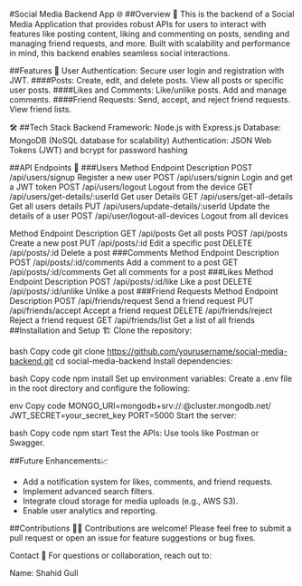 #Social Media Backend App 🌐
##Overview 📖
This is the backend of a Social Media Application that provides robust APIs for users to interact with features like posting content, liking and commenting on posts, sending and managing friend requests, and more. Built with scalability and performance in mind, this backend enables seamless social interactions.

##Features 🚀
User Authentication: Secure user login and registration with JWT.
####Posts:
Create, edit, and delete posts.
View all posts or specific user posts.
####Likes and Comments:
Like/unlike posts.
Add and manage comments.
####Friend Requests:
Send, accept, and reject friend requests.
View friend lists.

<!-- Notifications: Real-time notifications for likes, comments, and friend requests.
Search and Discover:
Search for users by username.
Discover public posts. -->

🛠️ ##Tech Stack
Backend Framework: Node.js with Express.js
Database: MongoDB (NoSQL database for scalability)
Authentication: JSON Web Tokens (JWT) and bcrypt for password hashing

##API Endpoints 📜
###Users
Method Endpoint Description
POST /api/users/signup Register a new user
POST /api/users/signin Login and get a JWT token
POST /api/users/logout Logout from the device
GET /api/users/get-details/:userId Get user Details
GET /api/users/get-all-details Get all users details
PUT /api/users/update-details/:userId Update the details of a user
POST /api/user/logout-all-devices Logout from all devices

Method Endpoint Description
GET /api/posts Get all posts
POST /api/posts Create a new post
PUT /api/posts/:id Edit a specific post
DELETE /api/posts/:id Delete a post
###Comments
Method Endpoint Description
POST /api/posts/:id/comments Add a comment to a post
GET /api/posts/:id/comments Get all comments for a post
###Likes
Method Endpoint Description
POST /api/posts/:id/like Like a post
DELETE /api/posts/:id/unlike Unlike a post
###Friend Requests
Method Endpoint Description
POST /api/friends/request Send a friend request
PUT /api/friends/accept Accept a friend request
DELETE /api/friends/reject Reject a friend request
GET /api/friends/list Get a list of all friends
##Installation and Setup 🏗️
Clone the repository:

bash
Copy code
git clone https://github.com/yourusername/social-media-backend.git
cd social-media-backend
Install dependencies:

bash
Copy code
npm install
Set up environment variables: Create a .env file in the root directory and configure the following:

env
Copy code
MONGO_URI=mongodb+srv://<username>:<password>@cluster.mongodb.net/<dbname>
JWT_SECRET=your_secret_key
PORT=5000
Start the server:

bash
Copy code
npm start
Test the APIs: Use tools like Postman or Swagger.

##Future Enhancements📈

<ul>
<li>Add a notification system for likes, comments, and friend requests.</li>
<li>Implement advanced search filters.</li>
<li>Integrate cloud storage for media uploads (e.g., AWS S3).</li>
<li>Enable user analytics and reporting.</li>
</ul>
##Contributions 👩‍💻 
Contributions are welcome! Please feel free to submit a pull request or open an issue for feature suggestions or bug fixes.

Contact 📧
For questions or collaboration, reach out to:

Name: Shahid Gull

<!-- Email: your.email@example.com
GitHub: Your GitHub Profile -->
